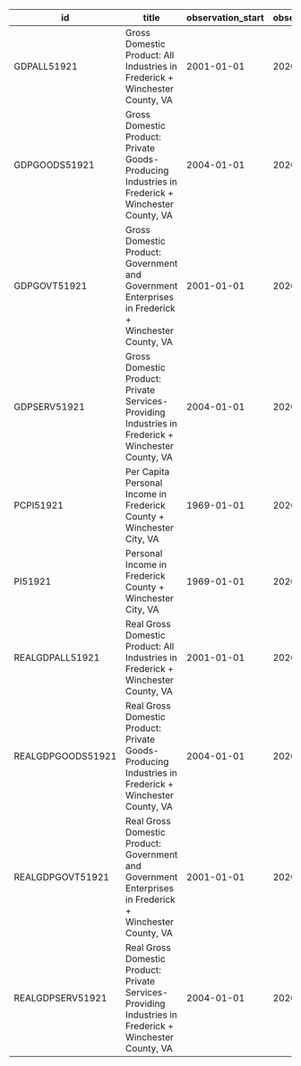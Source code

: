 | id                | title                                                                                                   | observation_start   | observation_end   |
|-------------------|---------------------------------------------------------------------------------------------------------|---------------------|-------------------|
| GDPALL51921       | Gross Domestic Product: All Industries in Frederick + Winchester County, VA                             | 2001-01-01          | 2020-01-01        |
| GDPGOODS51921     | Gross Domestic Product: Private Goods-Producing Industries in Frederick + Winchester County, VA         | 2004-01-01          | 2020-01-01        |
| GDPGOVT51921      | Gross Domestic Product: Government and Government Enterprises in Frederick + Winchester County, VA      | 2001-01-01          | 2020-01-01        |
| GDPSERV51921      | Gross Domestic Product: Private Services-Providing Industries in Frederick + Winchester County, VA      | 2004-01-01          | 2020-01-01        |
| PCPI51921         | Per Capita Personal Income in Frederick County + Winchester City, VA                                    | 1969-01-01          | 2020-01-01        |
| PI51921           | Personal Income in Frederick County + Winchester City, VA                                               | 1969-01-01          | 2020-01-01        |
| REALGDPALL51921   | Real Gross Domestic Product: All Industries in Frederick + Winchester County, VA                        | 2001-01-01          | 2020-01-01        |
| REALGDPGOODS51921 | Real Gross Domestic Product: Private Goods-Producing Industries in Frederick + Winchester County, VA    | 2004-01-01          | 2020-01-01        |
| REALGDPGOVT51921  | Real Gross Domestic Product: Government and Government Enterprises in Frederick + Winchester County, VA | 2001-01-01          | 2020-01-01        |
| REALGDPSERV51921  | Real Gross Domestic Product: Private Services-Providing Industries in Frederick + Winchester County, VA | 2004-01-01          | 2020-01-01        |